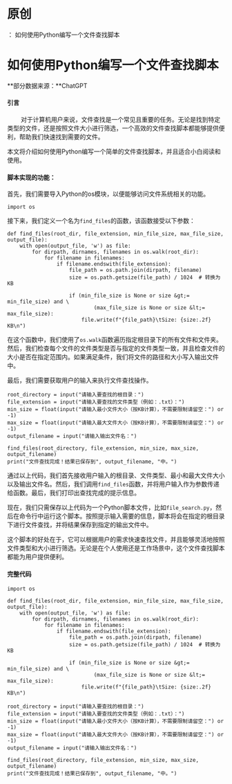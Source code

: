 # 原创
：  如何使用Python编写一个文件查找脚本

# 如何使用Python编写一个文件查找脚本

**部分数据来源：**ChatGPT 

#### 引言

        对于计算机用户来说，文件查找是一个常见且重要的任务。无论是找到特定类型的文件，还是按照文件大小进行筛选，一个高效的文件查找脚本都能够提供便利，帮助我们快速找到需要的文件。

本文将介绍如何使用Python编写一个简单的文件查找脚本，并且适合小白阅读和使用。

#### 脚本实现的功能：

首先，我们需要导入Python的os模块，以便能够访问文件系统相关的功能。

```
import os

```

接下来，我们定义一个名为`find_files`的函数，该函数接受以下参数：

```
def find_files(root_dir, file_extension, min_file_size, max_file_size, output_file):
    with open(output_file, 'w') as file:
        for dirpath, dirnames, filenames in os.walk(root_dir):
            for filename in filenames:
                if filename.endswith(file_extension):
                    file_path = os.path.join(dirpath, filename)
                    size = os.path.getsize(file_path) / 1024  # 转换为 KB

                    if (min_file_size is None or size &gt;= min_file_size) and \
                            (max_file_size is None or size &lt;= max_file_size):
                        file.write(f"{file_path}\tSize: {size:.2f} KB\n")

```

在这个函数中，我们使用了`os.walk`函数遍历指定根目录下的所有文件和文件夹。然后，我们检查每个文件的文件类型是否与指定的文件类型一致，并且检查文件的大小是否在指定范围内。如果满足条件，我们将文件的路径和大小写入输出文件中。

最后，我们需要获取用户的输入来执行文件查找操作。

```
root_directory = input("请输入要查找的根目录：")
file_extension = input("请输入要查找的文件类型（例如：.txt）：")
min_size = float(input("请输入最小文件大小（按KB计算），不需要限制请留空：") or -1)
max_size = float(input("请输入最大文件大小（按KB计算），不需要限制请留空：") or -1)
output_filename = input("请输入输出文件名：")

find_files(root_directory, file_extension, min_size, max_size, output_filename)
print("文件查找完成！结果已保存到", output_filename, "中。")

```

通过以上代码，我们首先接收用户输入的根目录、文件类型、最小和最大文件大小以及输出文件名。然后，我们调用`find_files`函数，并将用户输入作为参数传递给函数。最后，我们打印出查找完成的提示信息。

现在，我们只需保存以上代码为一个Python脚本文件，比如`file_search.py`，然后在命令行中运行这个脚本。按照提示输入需要的信息，脚本将会在指定的根目录下进行文件查找，并将结果保存到指定的输出文件中。

这个脚本的好处在于，它可以根据用户的需求快速查找文件，并且能够灵活地按照文件类型和大小进行筛选。无论是在个人使用还是工作场景中，这个文件查找脚本都能为用户提供便利。

#### 完整代码

```
import os

def find_files(root_dir, file_extension, min_file_size, max_file_size, output_file):
    with open(output_file, 'w') as file:
        for dirpath, dirnames, filenames in os.walk(root_dir):
            for filename in filenames:
                if filename.endswith(file_extension):
                    file_path = os.path.join(dirpath, filename)
                    size = os.path.getsize(file_path) / 1024  # 转换为 KB

                    if (min_file_size is None or size &gt;= min_file_size) and \
                            (max_file_size is None or size &lt;= max_file_size):
                        file.write(f"{file_path}\tSize: {size:.2f} KB\n")

root_directory = input("请输入要查找的根目录：")
file_extension = input("请输入要查找的文件类型（例如：.txt）：")
min_size = float(input("请输入最小文件大小（按KB计算），不需要限制请留空：") or -1)
max_size = float(input("请输入最大文件大小（按KB计算），不需要限制请留空：") or -1)
output_filename = input("请输入输出文件名：")

find_files(root_directory, file_extension, min_size, max_size, output_filename)
print("文件查找完成！结果已保存到", output_filename, "中。")
```

 

